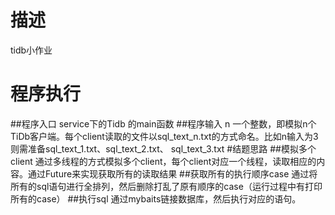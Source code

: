# 描述
tidb小作业
# 程序执行
##程序入口
  service下的Tidb 的main函数
##程序输入
n 一个整数，即模拟n个TiDb客户端。每个client读取的文件以sql_text_n.txt的方式命名。比如n输入为3则需准备sql_text_1.txt、sql_text_2.txt、
sql_text_3.txt
#结题思路
##模拟多个client
  通过多线程的方式模拟多个client，每个client对应一个线程，读取相应的内容。通过Future来实现获取所有的读取结果
##获取所有的执行顺序case
  通过将所有的sql语句进行全排列，然后删除打乱了原有顺序的case（运行过程中有打印所有的case）
##执行sql
  通过mybaits链接数据库，然后执行对应的语句。
  
